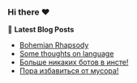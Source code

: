 ### Hi there ♥


📕 **Latest Blog Posts**
<!-- BLOG-POST-LIST:START -->
- [Bohemian Rhapsody](https://blog.jarpex.ru/?p=525)
- [Some thoughts on language](https://blog.jarpex.ru/?p=521)
- [Больше никаких ботов в инсте!](https://blog.jarpex.ru/?p=519)
- [Пора избавиться от мусора!](https://blog.jarpex.ru/?p=517)
<!-- BLOG-POST-LIST:END -->